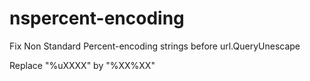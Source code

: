 # nspercent-encoding
Fix Non Standard Percent-encoding strings before url.QueryUnescape

Replace "%uXXXX" by "%XX%XX"
